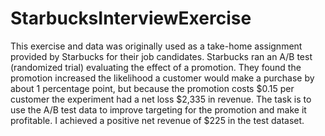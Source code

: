 # StarbucksInterviewExercise
This exercise and data was originally used as a take-home assignment provided by Starbucks for their job candidates. Starbucks ran an A/B test (randomized trial) evaluating the effect of a promotion. They found the promotion increased the likelihood a customer would make a purchase by about 1 percentage point, but because the promotion costs $0.15 per customer the experiment had a net loss $2,335 in revenue. The task is to use the A/B test data to improve targeting for the promotion and make it profitable. I achieved a positive net revenue of $225 in the test dataset.
